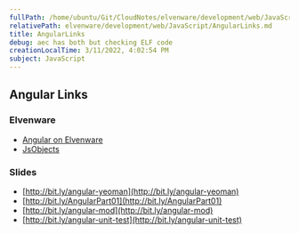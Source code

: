 ```yaml
---
fullPath: /home/ubuntu/Git/CloudNotes/elvenware/development/web/JavaScript/AngularLinks.md
relativePath: elvenware/development/web/JavaScript/AngularLinks.md
title: AngularLinks
debug: aec has both but checking ELF code
creationLocalTime: 3/11/2022, 4:02:54 PM
subject: JavaScript
---
```


<!-- toc -->
<!-- tocstop -->

## Angular Links

### Elvenware

- [Angular on Elvenware][angelf]
- [JsObjects][jsang]

[angelf]:http://www.elvenware.com/charlie/development/web/JavaScript/Angular.html
[jsang]:https://github.com/charliecalvert/JsObjects/tree/master/JavaScript/Design

### Slides

- [http://bit.ly/angular-yeoman](http://bit.ly/angular-yeoman)
- [http://bit.ly/AngularPart01](http://bit.ly/AngularPart01)
- [http://bit.ly/angular-mod](http://bit.ly/angular-mod)
- [http://bit.ly/angular-unit-test](http://bit.ly/angular-unit-test)